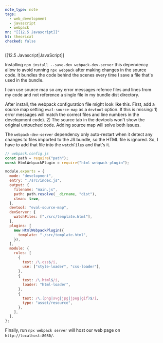 ```yaml
---
note_type: note
tags:
  - web_development
  - javascript
  - webpack
mn: "[[12.5 Javascript]]"
kt: theorical
checked: false
---
```

[[12.5 Javascript|JavaScript]]

Installing `npm install --save-dev webpack-dev-server` this dependency allow to avoid running `npx webpack` after making changes in the source code. It bundles the code behind the scenes every time I save a file that's used in the bundle. 

I can use source map so any error messages refence files and lines from my code and not reference a single file in my bundle dist directory. 

After install, the webpack configuration file might look like this. First, add a source map setting `eval-source-map` as a `devtool` option. If this is missing: 1) error messages will match the correct files and line numbers in the development code). 2) The source tab in the devtools won't show the original untouched code. Adding source map will solve both issues.  

The `webpack-dev-server` dependency only auto-restart when it detect any changes to files imported to the JS bundle, so the HTML file is ignored. So, I have to add that file into the `watchFiles` and that's it. 

```js
// webpack.config.js
const path = require("path");
const HtmlWebpackPlugin = require("html-webpack-plugin");

module.exports = {
  mode: "development",
  entry: "./src/index.js",
  output: {
    filename: "main.js",
    path: path.resolve(__dirname, "dist"),
    clean: true,
  },
  devtool: "eval-source-map",
  devServer: {
    watchFiles: ["./src/template.html"],
  },
  plugins: [
    new HtmlWebpackPlugin({
      template: "./src/template.html",
    }),
  ],
  module: {
    rules: [
      {
        test: /\.css$/i,
        use: ["style-loader", "css-loader"],
      },
      {
        test: /\.html$/i,
        loader: "html-loader",
      },
      {
        test: /\.(png|svg|jpg|jpeg|gif)$/i,
        type: "asset/resource",
      },
    ],
  },
};

```

Finally, run `npx webpack server` will host our web page on `http://localhost:8080/`. 